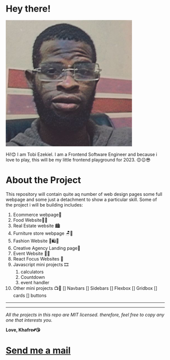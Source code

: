 # Hey there!
![This is me](/blogCard/img/project_20230128_1830493-01.png)

Hi!😊 I am Tobi Ezekiel. I am a Frontend Software Engineer and because i love to play, this will be my little frontend playground for 2023. 😊😉😎


# About the Project

This repository will contain quite aq number of web design pages some full webpage and some just a detachment to show a particular skill. Some of the project i will be building includes:
1. Ecommerce webpage🛒
1. Food Website🥗🌮
1. Real Estate website 🏙
1. Furniture store webpage 🪑🚪
1. Fashion Website 👗🛍👠
1. Creative Agency Landing page🎁
1. Event Website 🎈📢
1. React Focus Websites 🎴
1. Javascript mini projects 🎞
    1. calculators
    1. Countdown
    1. event handler
1. Other mini projects 📺📡
    [] Navbars
    [] Sidebars
    [] Flexbox
    [] Gridbox
    [] cards
    [] buttons
---
---

_All the projects in this repo are MIT licensed. therefore, feel free to copy any one that interests you._

**Love, Khafre💕😘** <br>
# [Send me a mail](mroluwatobilobaezekiel@gmail.com "hey! let's talk")